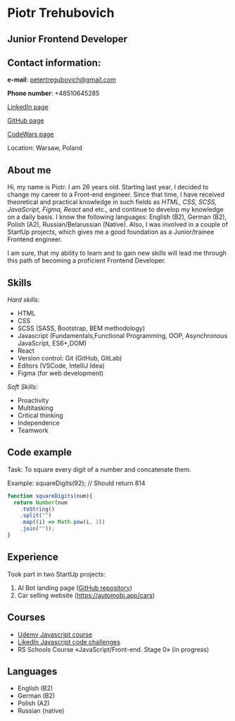 # Piotr Trehubovich

## Junior Frontend Developer

## Contact information:

**e-mail**: petertregubovich@gmail.com

**Phone number**: +48510645285

[LinkedIn page](https://www.linkedin.com/in/piotr-trehubovich-16a699173/)

[GitHub page](https://github.com/PiotrTrehubovich)

[CodeWars page](https://www.codewars.com/users/Piotr%20Trehubovich)

Location: Warsaw, Poland

## About me

Hi, my name is Piotr. I am 26 years old. Starting last year, I decided to change my career to a Front-end engineer. Since that time, I have received theoretical and practical knowledge in such fields as *HTML, CSS, SCSS, JavaScript, Figma, React* and etc., and continue to develop my knowledge on a daily basis. I know the following languages: English (B2), German (B2), Polish (A2), Russian/Belarussian (Native). Also, I was involved in a couple of StartUp projects, which gives me a good foundation as a Junior/trainee Frontend engineer.

I am sure, that my ability to learn and to gain new skills will lead me through this path of becoming a proficient Frontend Developer.

## Skills
*Hard skills*:
* HTML
* CSS
* SCSS (SASS, Bootstrap, BEM methodology)
* Javascript (Fundamentals,Functional Programming, OOP, Asynchronous JavaScript, ES6+,DOM)
* React
* Version control: Git (GitHub, GitLab)
* Editors (VSCode, IntelliJ Idea)
* Figma (for web development)

*Soft Skills*:

* Proactivity
* Multitasking
* Critical thinking 
* Independence 
* Teamwork

## Code example

Task: To square every digit of a number and concatenate them.

Example: squareDigits(92); // Should return 814

```javascript
function squareDigits(num){
  return Number(num
    .toString()
    .split("")
    .map((i) => Math.pow(i, 2))
    .join(""));
}
```

## Experience

Took part in two StartUp projects:
1. AI Bot landing page ([GitHub repository](https://github.com/PiotrTrehubovich/ai-comment-bot))
2. Car selling website (https://automobi.app/cars)

## Courses

* [Udemy Javascript course](http://ude.my/UC-770761bf-d5d8-4e85-be9b-cc571484d104) 
* [LikedIn Javascript code challenges](https://www.linkedin.com/learning/certificates/a9d3ade8ce0a61c0e96ee2757b3ee7f581637ca1e123cc2e113d7befa36d6571) 
* RS Schools Course «JavaScript/Front-end. Stage 0» (in progress)

## Languages

* English (B2)
* German (B2)
* Polish (A2)
* Russian (native)